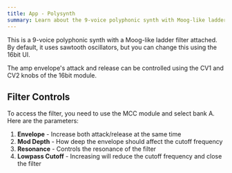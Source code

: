 ```yaml
---
title: App - Polysynth
summary: Learn about the 9-voice polyphonic synth with Moog-like ladder filter and envelope controls.
---
```


This is a 9-voice polyphonic synth with a Moog-like ladder filter attached. By default, it uses sawtooth oscillators, but you can change this using the 16bit UI.

The amp envelope's attack and release can be controlled using the CV1 and CV2 knobs of the 16bit module.

## Filter Controls

To access the filter, you need to use the MCC module and select bank A. Here are the parameters:

1. **Envelope** - Increase both attack/release at the same time
2. **Mod Depth** - How deep the envelope should affect the cutoff frequency 
3. **Resonance** - Controls the resonance of the filter
4. **Lowpass Cutoff** - Increasing will reduce the cutoff frequency and close the filter

<!-- See how this app sounds like & use the controls: --> 
